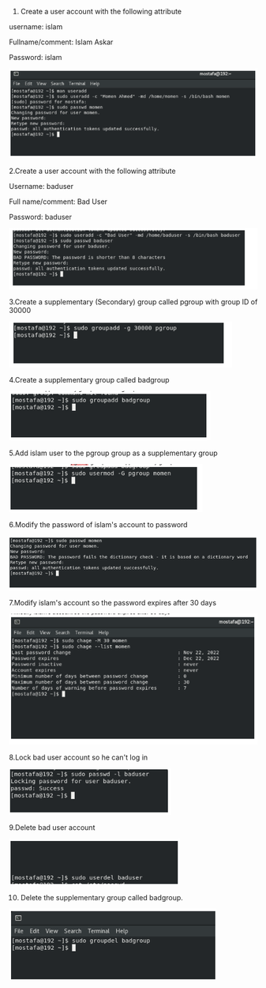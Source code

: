 1. Create a user account with the following attribute

username: islam

Fullname/comment: Islam Askar

Password: islam

![alt_text](images/image1.png "image_tooltip")

2.Create a user account with the following attribute

Username: baduser

Full name/comment: Bad User

Password: baduser

![alt_text](images/image2.png "image_tooltip")

3.Create a supplementary (Secondary) group called pgroup with group ID of 30000

![alt_text](images/image3.png "image_tooltip")

4.Create a supplementary group called badgroup

![alt_text](images/image4.png "image_tooltip")

5.Add islam user to the pgroup group as a supplementary group

![alt_text](images/image5.png "image_tooltip")

6.Modify the password of islam's account to password

![alt_text](images/image6.png "image_tooltip")

7.Modify islam's account so the password expires after 30 days

![alt_text](images/image7.png "image_tooltip")

8.Lock bad user account so he can't log in

![alt_text](images/image8.png "image_tooltip")

9.Delete bad user account

![alt_text](images/image9.png "image_tooltip")

10. Delete the supplementary group called badgroup.

![alt_text](images/image10.png "image_tooltip")
